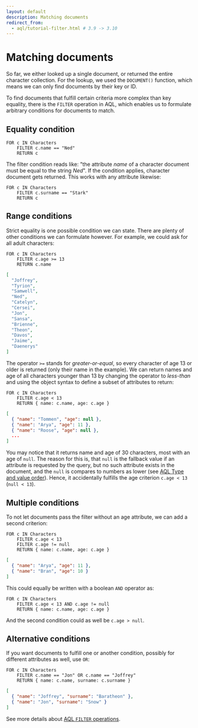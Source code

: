 ```yaml
---
layout: default
description: Matching documents
redirect_from:
  - aql/tutorial-filter.html # 3.9 -> 3.10
---
```

Matching documents
==================

So far, we either looked up a single document, or returned the entire character
collection. For the lookup, we used the `DOCUMENT()` function, which means we
can only find documents by their key or ID.

To find documents that fulfill certain criteria more complex than key equality,
there is the `FILTER` operation in AQL, which enables us to formulate arbitrary
conditions for documents to match.

Equality condition
------------------

```aql
FOR c IN Characters
    FILTER c.name == "Ned"
    RETURN c
```

The filter condition reads like: "the attribute *name* of a character document
must be equal to the string *Ned*". If the condition applies, character
document gets returned. This works with any attribute likewise:

```aql
FOR c IN Characters
    FILTER c.surname == "Stark"
    RETURN c
```

Range conditions
----------------

Strict equality is one possible condition we can state. There are plenty of
other conditions we can formulate however. For example, we could ask for all
adult characters:

```aql
FOR c IN Characters
    FILTER c.age >= 13
    RETURN c.name
```

```json
[
  "Joffrey",
  "Tyrion",
  "Samwell",
  "Ned",
  "Catelyn",
  "Cersei",
  "Jon",
  "Sansa",
  "Brienne",
  "Theon",
  "Davos",
  "Jaime",
  "Daenerys"
]
```

The operator `>=` stands for *greater-or-equal*, so every character of age 13
or older is returned (only their name in the example). We can return names
and age of all characters younger than 13 by changing the operator to
*less-than* and using the object syntax to define a subset of attributes to
return:

```aql
FOR c IN Characters
    FILTER c.age < 13
    RETURN { name: c.name, age: c.age }
```

```json
[
  { "name": "Tommen", "age": null },
  { "name": "Arya", "age": 11 },
  { "name": "Roose", "age": null },
  ...
]
```

You may notice that it returns name and age of 30 characters, most with an
age of `null`. The reason for this is, that `null` is the fallback value if
an attribute is requested by the query, but no such attribute exists in the
document, and the `null` is compares to numbers as lower (see
[AQL Type and value order](aql/fundamentals-type-value-order.html)). Hence, it
accidentally fulfills the age criterion `c.age < 13` (`null < 13`).

Multiple conditions
-------------------

To not let documents pass the filter without an age attribute, we can add a
second criterion:

```aql
FOR c IN Characters
    FILTER c.age < 13
    FILTER c.age != null
    RETURN { name: c.name, age: c.age }
```

```json
[
  { "name": "Arya", "age": 11 },
  { "name": "Bran", "age": 10 }
]
```

This could equally be written with a boolean `AND` operator as:

```aql
FOR c IN Characters
    FILTER c.age < 13 AND c.age != null
    RETURN { name: c.name, age: c.age }
```

And the second condition could as well be `c.age > null`.

Alternative conditions
----------------------

If you want documents to fulfill one or another condition, possibly for
different attributes as well, use `OR`:

```aql
FOR c IN Characters
    FILTER c.name == "Jon" OR c.name == "Joffrey"
    RETURN { name: c.name, surname: c.surname }
```

```json
[
  { "name": "Joffrey", "surname": "Baratheon" },
  { "name": "Jon", "surname": "Snow" }
]
```

See more details about [AQL `FILTER` operations](aql/operations-filter.html).
